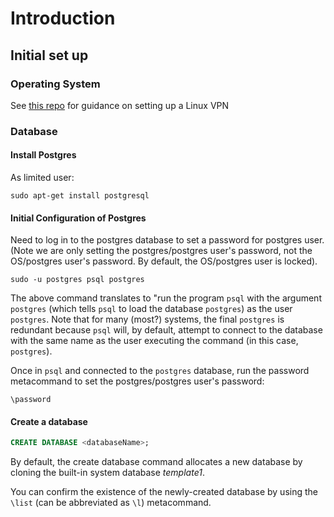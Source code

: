 Introduction
============

Initial set up
--------------

### Operating System ###

See [this repo][i.i.os01] for guidance on setting up a Linux VPN

### Database ###

#### Install Postgres ####

As limited user:

```
sudo apt-get install postgresql
```

#### Initial Configuration of Postgres ####

Need to log in to the postgres database to set a password for postgres user.
(Note we are only setting the postgres/postgres user's password, not the OS/postgres user's password. By default, the OS/postgres user 
is locked).

```
sudo -u postgres psql postgres
```

The above command translates to "run the program `psql` with the argument `postgres` (which tells `psql` to load the database `postgres`) 
as the user `postgres`. Note that for many (most?) systems, the final `postgres` is redundant because `psql` will, by default, attempt to
connect to the database with the same name as the user executing the command (in this case, `postgres`).

Once in `psql` and connected to the `postgres` database, run the password metacommand to set the postgres/postgres user's password:

```
\password
```

#### Create a database ####

```SQL
CREATE DATABASE <databaseName>;
```

By default, the create database command allocates a new database by cloning the built-in system database *template1*.

You can confirm the existence of the newly-created database by using the `\list` (can be abbreviated as `\l`) metacommand.



[i.i.os01]: https://github.com/Crossroadsman/ServerAdmin
